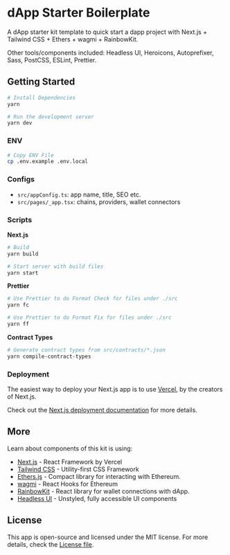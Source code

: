 # dApp Starter Boilerplate

A dApp starter kit template to quick start a dapp project with Next.js + Tailwind CSS + Ethers + wagmi + RainbowKit.

Other tools/components included: Headless UI, Heroicons, Autoprefixer, Sass, PostCSS, ESLint, Prettier.

## Getting Started

```bash
# Install Dependencies
yarn

# Run the development server
yarn dev
```

### ENV

```bash
# Copy ENV File
cp .env.example .env.local
```

### Configs

- `src/appConfig.ts`: app name, title, SEO etc.
- `src/pages/_app.tsx`: chains, providers, wallet connectors

### Scripts

**Next.js**

```bash
# Build
yarn build

# Start server with build files
yarn start
```

**Prettier**

```bash
# Use Prettier to do Format Check for files under ./src
yarn fc

# Use Prettier to do Format Fix for files under ./src
yarn ff
```

**Contract Types**

```bash
# Generate contract types from src/contracts/*.json
yarn compile-contract-types
```

### Deployment

The easiest way to deploy your Next.js app is to use [Vercel](https://vercel.com/), by the creators of Next.js.

Check out the [Next.js deployment documentation](https://nextjs.org/docs/deployment) for more details.

## More

Learn about components of this kit is using:

- [Next.js](https://nextjs.org/) - React Framework by Vercel
- [Tailwind CSS](https://tailwindcss.com/) - Utility-first CSS Framework
- [Ethers.js](https://github.com/ethers-io/ethers.js/) - Compact library for interacting with Ethereum.
- [wagmi](https://wagmi.sh/) - React Hooks for Ethereum
- [RainbowKit](https://rainbowkit.com/) - React library for wallet connections with dApp.
- [Headless UI](https://headlessui.dev/) - Unstyled, fully accessible UI components

## License

This app is open-source and licensed under the MIT license. For more details, check the [License file](LICENSE).
